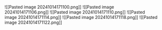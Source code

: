![[Pasted image 20241014171100.png]]
![[Pasted image 20241014171106.png]]
![[Pasted image 20241014171110.png]]
![[Pasted image 20241014171114.png]]
![[Pasted image 20241014171118.png]]
![[Pasted image 20241014171122.png]]